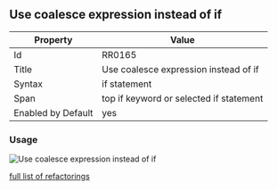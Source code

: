 ## Use coalesce expression instead of if

Property | Value
--- | --- 
Id | RR0165
Title | Use coalesce expression instead of if
Syntax | if statement
Span | top if keyword or selected if statement
Enabled by Default | yes

### Usage

![Use coalesce expression instead of if](../../images/refactorings/UseCoalesceExpressionInsteadOfIf.png)

[full list of refactorings](Refactorings.md)
